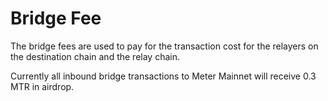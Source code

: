 # Bridge Fee

The bridge fees are used to pay for the transaction cost for the relayers on the destination chain and the relay chain. &#x20;

Currently all inbound bridge transactions to Meter Mainnet will receive 0.3 MTR in airdrop.
